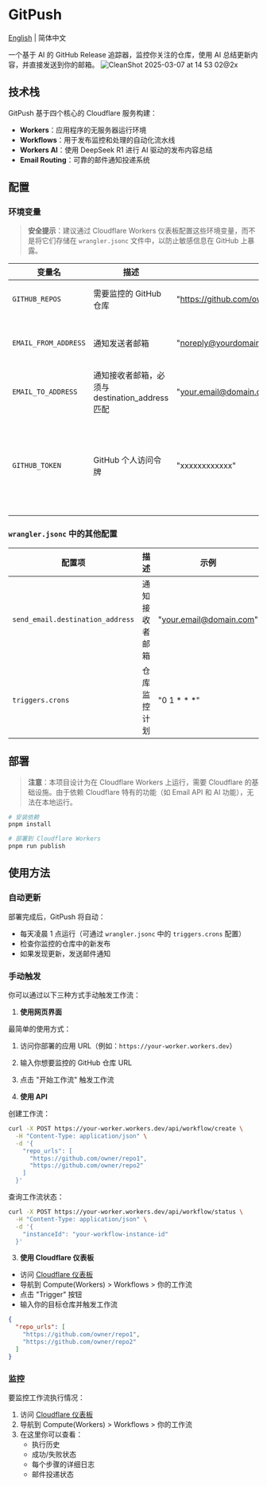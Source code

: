 # GitPush

[English](README.md) | 简体中文

一个基于 AI 的 GitHub Release 追踪器，监控你关注的仓库，使用 AI 总结更新内容，并直接发送到你的邮箱。
![CleanShot 2025-03-07 at 14 53 02@2x](https://github.com/user-attachments/assets/352d8ff3-3014-4793-8a00-e6ee4efa703f)

## 技术栈

GitPush 基于四个核心的 Cloudflare 服务构建：

- **Workers**：应用程序的无服务器运行环境
- **Workflows**：用于发布监控和处理的自动化流水线
- **Workers AI**：使用 DeepSeek R1 进行 AI 驱动的发布内容总结
- **Email Routing**：可靠的邮件通知投递系统

## 配置

### 环境变量

> **安全提示**：建议通过 Cloudflare Workers 仪表板配置这些环境变量，而不是将它们存储在 `wrangler.jsonc` 文件中，以防止敏感信息在 GitHub 上暴露。

| 变量名 | 描述 | 示例 | 备注 |
|---------------|-------------|---------|--------|
| `GITHUB_REPOS` | 需要监控的 GitHub 仓库 | "https://github.com/owner/repo1,https://github.com/owner/repo2" | 使用逗号分隔多个仓库 |
| `EMAIL_FROM_ADDRESS` | 通知发送者邮箱 | "noreply@yourdomain.com" | 必须在 Cloudflare 中配置，参考[这里](https://developers.cloudflare.com/email-routing/setup/email-routing-addresses/) |
| `EMAIL_TO_ADDRESS` | 通知接收者邮箱，必须与 destination_address 匹配 | "your.email@domain.com" | 必须在 Cloudflare 中配置，参考[这里](https://developers.cloudflare.com/email-routing/setup/email-routing-addresses/) |
| `GITHUB_TOKEN` | GitHub 个人访问令牌 | "xxxxxxxxxxxx" | 可选。个人使用不需要（每小时 60 个未认证请求。更多详情参考[这里](https://docs.github.com/en/rest/using-the-rest-api/rate-limits-for-the-rest-api?apiVersion=2022-11-28)） |

### `wrangler.jsonc` 中的其他配置
| 配置项 | 描述 | 示例 | 备注 |
|--------------|-------------|---------|--------|
| `send_email.destination_address` | 通知接收者邮箱 | "your.email@domain.com" | 必须与 EMAIL_TO_ADDRESS 匹配 |
| `triggers.crons` | 仓库监控计划 | "0 1 * * *" | Cron 表达式格式（例如，"0 1 * * *" 表示每天凌晨 1 点运行，检查过去 24 小时的更新） |

## 部署

> **注意**：本项目设计为在 Cloudflare Workers 上运行，需要 Cloudflare 的基础设施。由于依赖 Cloudflare 特有的功能（如 Email API 和 AI 功能），无法在本地运行。

```bash
# 安装依赖
pnpm install

# 部署到 Cloudflare Workers
pnpm run publish
```

## 使用方法

### 自动更新

部署完成后，GitPush 将自动：
- 每天凌晨 1 点运行（可通过 `wrangler.jsonc` 中的 `triggers.crons` 配置）
- 检查你监控的仓库中的新发布
- 如果发现更新，发送邮件通知

### 手动触发

你可以通过以下三种方式手动触发工作流：

1. **使用网页界面**

最简单的使用方式：
1. 访问你部署的应用 URL（例如：`https://your-worker.workers.dev`）
2. 输入你想要监控的 GitHub 仓库 URL
3. 点击 "开始工作流" 触发工作流

2. **使用 API**

创建工作流：
```bash
curl -X POST https://your-worker.workers.dev/api/workflow/create \
  -H "Content-Type: application/json" \
  -d '{
    "repo_urls": [
      "https://github.com/owner/repo1",
      "https://github.com/owner/repo2"
    ]
  }'
```

查询工作流状态：
```bash
curl -X POST https://your-worker.workers.dev/api/workflow/status \
  -H "Content-Type: application/json" \
  -d '{
    "instanceId": "your-workflow-instance-id"
  }'
```

3. **使用 Cloudflare 仪表板**

- 访问 [Cloudflare 仪表板](https://dash.cloudflare.com)
- 导航到 Compute(Workers) > Workflows > 你的工作流
- 点击 "Trigger" 按钮
- 输入你的目标仓库并触发工作流

```json
{
  "repo_urls": [
    "https://github.com/owner/repo1",
    "https://github.com/owner/repo2"
  ]
}
```

### 监控

要监控工作流执行情况：
1. 访问 [Cloudflare 仪表板](https://dash.cloudflare.com)
2. 导航到 Compute(Workers) > Workflows > 你的工作流
3. 在这里你可以查看：
   - 执行历史
   - 成功/失败状态
   - 每个步骤的详细日志
   - 邮件投递状态
